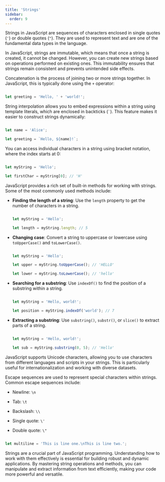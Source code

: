 ```yaml
---
title: 'Strings'
sidebar:
  order: 9
---
```


 Strings in JavaScript are sequences of characters enclosed in single quotes (`'`) or double quotes (`"`). They are used to represent text and are one of the fundamental data types in the language.





In JavaScript, strings are immutable, which means that once a string is created, it cannot be changed. However, you can create new strings based on operations performed on existing ones. This immutability ensures that strings remain consistent and prevents unintended side effects.







Concatenation is the process of joining two or more strings together. In JavaScript, this is typically done using the `+` operator:



```javascript

let greeting = 'Hello, ' + 'world!';

```





String interpolation allows you to embed expressions within a string using template literals, which are enclosed in backticks (`` ` ``). This feature makes it easier to construct strings dynamically:



```javascript

let name = 'Alice';

let greeting = `Hello, ${name}!`;

```





You can access individual characters in a string using bracket notation, where the index starts at 0:



```javascript

let myString = 'Hello';

let firstChar = myString[0]; // 'H'

```





JavaScript provides a rich set of built-in methods for working with strings. Some of the most commonly used methods include:



- **Finding the length of a string**: Use the `length` property to get the number of characters in a string.



    ```javascript

    let myString = 'Hello';

    let length = myString.length; // 5

    ```



- **Changing case**: Convert a string to uppercase or lowercase using `toUpperCase()` and `toLowerCase()`.



    ```javascript

    let myString = 'Hello';

    let upper = myString.toUpperCase(); // 'HELLO'

    let lower = myString.toLowerCase(); // 'hello'

    ```



- **Searching for a substring**: Use `indexOf()` to find the position of a substring within a string.



    ```javascript

    let myString = 'Hello, world!';

    let position = myString.indexOf('world'); // 7

    ```



- **Extracting a substring**: Use `substring()`, `substr()`, or `slice()` to extract parts of a string.



    ```javascript

    let myString = 'Hello, world!';

    let sub = myString.substring(0, 5); // 'Hello'

    ```





JavaScript supports Unicode characters, allowing you to use characters from different languages and scripts in your strings. This is particularly useful for internationalization and working with diverse datasets.





Escape sequences are used to represent special characters within strings. Common escape sequences include:



- Newline: `\n`

- Tab: `\t`

- Backslash: `\\`

- Single quote: `\'`

- Double quote: `\"`



```javascript

let multiline = 'This is line one.\nThis is line two.';

```



Strings are a crucial part of JavaScript programming. Understanding how to work with them effectively is essential for building robust and dynamic applications. By mastering string operations and methods, you can manipulate and extract information from text efficiently, making your code more powerful and versatile.
